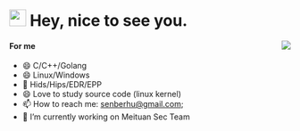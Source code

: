 <h1><img src="https://emojis.slackmojis.com/emojis/images/1531849430/4246/blob-sunglasses.gif?1531849430" width="30"/> Hey, nice to see you.</h1>
<img align="right" src="https://github-readme-stats.vercel.app/api?username=senberhu&show_icons=true&icon_color=0366d6&text_color=2ea44f&bg_color=ffffff&hide_title=true" />

#### For me
- 😄 C/C++/Golang
- 😄 Linux/Windows
- 🔅 Hids/Hips/EDR/EPP
- 😄 Love to study source code (linux kernel)
- 📫 How to reach me: [senberhu@gmail.com](mailto:senberhu@gmail.com);
- 🔭 I’m currently working on Meituan Sec Team



